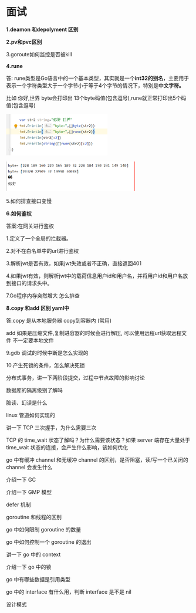 # 面试

**1.deamon 和depolyment 区别**

**2.pv和pvc区别**

3.goroute如何监控是否被kill



**4.rune**

答: rune类型是Go语言中的一个基本类型，其实就是一个**int32的别名**，主要用于表示一个字符类型大于一个字节小于等于4个字节的情况下，特别是**中文字符。**

比如 你好,世界 byte会打印出 13个byte码值(包含逗号),rune就正常打印出5个码值(包含逗号)

![image-20230314072431651](面试题.assets/image-20230314072431651.png)

![image-20230314072508939](面试题.assets/image-20230314072508939.png)





5.如何排查接口变慢



**6.如何鉴权**

答案:在网关进行鉴权

1.定义了一个全局的拦截器。

2.对不在白名单中的url进行鉴权

3.解析jwt是否有效，如果jwt失效或者不正确，直接返回401

4.如果jwt有效，则解析jwt中的载荷信息用户id和用户名，并将用户id和用户名放到接口的请求头中。



7.Go程序内存突然增大 怎么排查



**8.copy 和add 区别 yaml中**

答:copy 是从本地服务器 copy到容器内 (常用)

add  如果是压缩文件,复制进容器的时候会进行解压, 可以使用远程url获取远程文件 不一定要本地文件



9.gdb 调试的时候中断是怎么实现的 



10.产生死锁的条件，怎么解决死锁



分布式事务，讲一下两阶段提交，过程中节点故障的影响讨论 



数据库的隔离级别了解吗 



脏读、幻读是什么 



linux 管道如何实现的 



讲一下 TCP 三次握手，为什么需要三次



TCP 的 time_wait 状态了解吗？为什么需要该状态？如果 server 端存在大量处于 time_wait 状态的连接，会产生什么影响，该如何优化

go 中有缓冲 channel 和无缓冲 channel 的区别，是否阻塞，读/写一个已关闭的 channel 会发生什么

介绍一下 GC   

介绍一下 GMP 模型   

defer  机制  

goroutine 和线程的区别  

go 中如何限制 goroutine 的数量  

go 中如何控制一个 goroutine  的退出  

讲一下 go 中的 context 

介绍一下 go 中的锁 

go 中有哪些数据是引用类型 

go 中的 interface 有什么用，判断 interface 是不是 nil 

设计模式